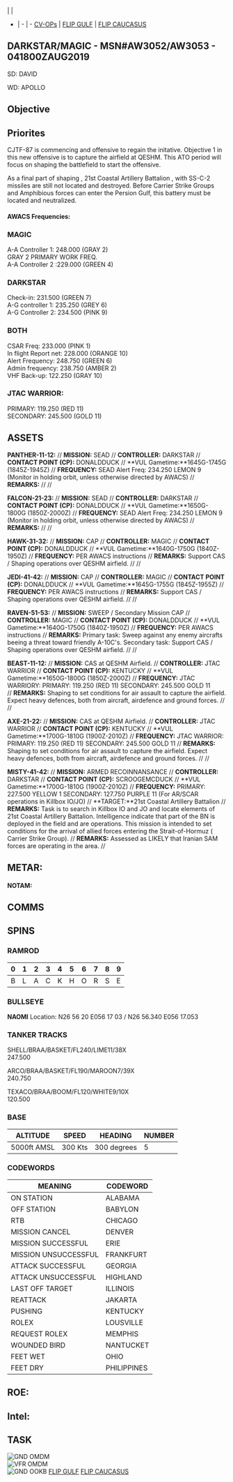  |  | 
- | - | -
[CV-OPs](/CVOPS/cvops.md) | [FLIP GULF](https://www.dropbox.com/s/sp91zf63rx0esao/FLIP_GULFR2_EC1.pdf?dl=0) | [FLIP CAUCASUS](https://www.dropbox.com/s/ppiqy9ba7i8h8op/FLIP_CAUR_EC1.pdf?dl=0)

## DARKSTAR/MAGIC - MSN#AW3052/AW3053 - 041800ZAUG2019

SD: DAVID 

WD: APOLLO 



## Objective


## Priorites
CJTF-87 is commencing and offensive to regain the initative. Objective 1 in this new offensive is to capture the airfield at QESHM.
This ATO period will focus on shaping the battlefield to start the offensive. 

As a final part of shaping , 21st Coastal Artillery Battalion , with SS-C-2 missiles are still not located and destroyed.
Before Carrier Strike Groups and Amphibious forces can enter the Persion Gulf, this battery must be located and neutralized.

#### AWACS Frequencies:

### MAGIC
A-A Controller 1: 248.000 (GRAY 2) <br>
GRAY 2 PRIMARY WORK FREQ.  
A-A Controller 2 :229.000 (GREEN 4) <br>

### DARKSTAR
Check-in: 231.500 (GREEN 7) <br>
A-G controller 1: 235.250 (GREY 6) <br>
A-G Controller 2: 234.500 (PINK 9) <br>


### BOTH
CSAR Freq: 233.000 (PINK 1) <br>
In flight Report net: 228.000 (ORANGE 10) <br>
Alert Frequency: 248.750 (GREEN 6) <br>
Admin frequency: 238.750 (AMBER 2) <br>
VHF Back-up: 122.250 (GRAY 10) <br>

### JTAC WARRIOR:  
PRIMARY: 119.250 (RED 11)  
SECONDARY: 245.500 (GOLD 11)

## ASSETS

**PANTHER-11-12:** 
//
**MISSION:**  SEAD
//
**CONTROLLER:** DARKSTAR
//
**CONTACT POINT (CP):** DONALDDUCK
//
**VUL Gametime:**1645G-1745G (1845Z-1945Z)
//
**FREQUENCY:**  SEAD Alert Freq: 234.250	LEMON 9  (Monitor in holding orbit, unless otherwise directed by AWACS)
//
**REMARKS:** 
//
//

**FALCON-21-23:** 
//
**MISSION:**  SEAD
//
**CONTROLLER:**  DARKSTAR
//
**CONTACT POINT (CP):** DONALDDUCK
//
**VUL Gametime:**1650G-1800G (1850Z-2000Z)
//
**FREQUENCY:**  SEAD Alert Freq: 234.250	LEMON 9  (Monitor in holding orbit, unless otherwise directed by AWACS)
//
**REMARKS:** 
//
//

**HAWK-31-32:** 
//
**MISSION:**  CAP
//
**CONTROLLER:** MAGIC
//
**CONTACT POINT (CP):** DONALDDUCK
//
**VUL Gametime:**1640G-1750G (1840Z-1950Z)
//
**FREQUENCY:**  PER AWACS instructions
//
**REMARKS:** Support CAS / Shaping operations over QESHM airfield. 
//
//

**JEDI-41-42:** 
//
**MISSION:**  CAP
//
**CONTROLLER:** MAGIC
//
**CONTACT POINT (CP):** DONALDDUCK
//
**VUL Gametime:**1645G-1755G (1845Z-1955Z)
//
**FREQUENCY:**  PER AWACS instructions
//
**REMARKS:** Support CAS / Shaping operations over QESHM airfield. 
//
//


**RAVEN-51-53:** 
//
**MISSION:**  SWEEP / Secondary Mission CAP
//
**CONTROLLER:** MAGIC
//
**CONTACT POINT (CP):** DONALDDUCK
//
**VUL Gametime:**1640G-1750G (1840Z-1950Z)
//
**FREQUENCY:**  PER AWACS instructions
//
**REMARKS:** Primary task: Sweep against any enemy aircrafts beeing a threat toward friendly A-10C's. Secondary task: Support CAS / Shaping operations over QESHM airfield. 
//
//

**BEAST-11-12:** 
//
**MISSION:** CAS at QESHM Airfield.
//
**CONTROLLER:** JTAC WARRIOR
//
**CONTACT POINT (CP):** KENTUCKY
//
**VUL Gametime:**1650G-1800G (1850Z-2000Z)
//
**FREQUENCY:**  JTAC WARRIORY: PRIMARY: 119.250	(RED 11) SECONDARY: 245.500	GOLD 11  
//
**REMARKS:** Shaping to set conditions for air assault to capture the airfield. Expect heavy defences, both from aircraft, airdefence and ground forces.
//
//

**AXE-21-22:** 
//
**MISSION:**  CAS at QESHM Airfield.
//
**CONTROLLER:** JTAC WARRIOR
//
**CONTACT POINT (CP):** KENTUCKY
//
**VUL Gametime:**1700G-1810G (1900Z-2010Z)
//
**FREQUENCY:** JTAC WARRIOR: PRIMARY: 119.250	(RED 11) SECONDARY: 245.500	GOLD 11 
//
**REMARKS:** Shaping to set conditions for air assault to capture the airfield. Expect heavy defences, both from aircraft, airdefence and ground forces.
//
//

**MISTY-41-42:** 
//
**MISSION:**  ARMED RECOINNANSANCE
//
**CONTROLLER:** DARKSTAR
//
**CONTACT POINT (CP):** SCROOGEMCDUCK
//
**VUL Gametime:**1700G-1810G (1900Z-2010Z)
//
**FREQUENCY:** PRIMARY: 227.500	YELLOW 1 SECONDARY: 127.750	PURPLE 11  (For AR/SCAR operations in Killbox IO/JO)
//
**TARGET:**21st Coastal Artillery Battalion
//
**REMARKS:** Task is to search in Killbox IO and JO and locate elements of 21st Coastal Artillery Battalion. Intelligence indicate that part of the BN is deployed in the field and are operations.
This mission is intended to set conditions for the arrival of allied forces entering the Strait-of-Hormuz ( Carrier Strike Group).
//
**REMARKS:** Assessed as LIKELY that Iranian SAM forces are operating in the area.
//

## METAR: 

#### NOTAM: 



## COMMS

## SPINS

### RAMROD

| 0 | 1 | 2 | 3 | 4 | 5 | 6 | 7 | 8 | 9 |
| - | - | - | - | - | - | - | - | - | - |
| B | L | A | C | K | H | O | R | S | E |


### BULLSEYE

**NAOMI** Location: N26 56 20 E056 17 03  / N26 56.340 E056 17.053


### TANKER TRACKS

SHELL/BRAA/BASKET/FL240/LIME11/38X  
247.500

ARCO/BRAA/BASKET/FL190/MAROON7/39X  
240.750

TEXACO/BRAA/BOOM/FL120/WHITE9/10X  
120.500

### BASE

| ALTITUDE | SPEED | HEADING | NUMBER| 
| -------- | ----- | ------- | ----- | 
| 5000ft AMSL | 300 Kts | 300 degrees | 5 |

### CODEWORDS

| MEANING | CODEWORD | 
| ------- | -------- | 
| ON STATION | ALABAMA | 
| OFF STATION | BABYLON |
| RTB | CHICAGO |
| MISSION CANCEL | DENVER |
| MISSION SUCCESSFUL| ERIE |
| MISSION UNSUCCESSFUL| FRANKFURT |
| ATTACK SUCCESSFUL | GEORGIA |
| ATTACK UNSUCCESSFUL | HIGHLAND |
| LAST OFF TARGET| ILLINOIS |
| REATTACK | JAKARTA |
| PUSHING | KENTUCKY |
| ROLEX | LOUSVILLE |
| REQUEST ROLEX| MEMPHIS|
| WOUNDED BIRD | NANTUCKET |
| FEET WET | OHIO |
| FEET DRY | PHILIPPINES |


## ROE:



## Intel:


## TASK


![GND OMDM](/FLIPS/OMDM_GND_JULY3.png)  
![VFR OMDM](/FLIPS/OMDM_VFR_JULY3.png)  
![GND OOKB](/FLIPS/OOKB_GND_JULY3.png) 
[FLIP GULF](https://www.dropbox.com/s/sp91zf63rx0esao/FLIP_GULFR2_EC1.pdf?dl=0)
[FLIP CAUCASUS](https://www.dropbox.com/s/ppiqy9ba7i8h8op/FLIP_CAUR_EC1.pdf?dl=0)

